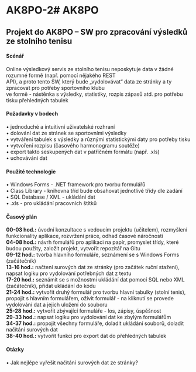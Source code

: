 # AK8PO-2# AK8PO  
## Projekt do AK8PO – SW pro zpracování výsledků ze stolního tenisu  
  
#### Scénář  
Online výsledkový servis ze stolního tenisu neposkytuje data v žádné rozumné formě (např. pomocí nějakého REST  
API), a proto tento SW, který bude „vydolovávat“ data ze stránky a ty zpracovat pro potřeby sportovního klubu  
ve formě - nástěnka s výsledky, statistiky, rozpis zápasů atd. pro potřebu tisku přehledných tabulek 
  
#### Požadavky v bodech  
•	jednoduché a intuitivní uživatelské rozhraní  
•	dolování dat ze stránek se sportovními výsledky  
•	vytváření tabulek s výsledky a různými statistickými daty pro potřeby tisku  
•	vytvoření rozpisu (časového harmonogramu soutěže)  
•	export takto seskupených dat v patřičném formátu (např. .xls)  
•	uchovávání dat  
  
#### Použité technologie  
•	Windows Forms - .NET framework pro tvorbu formulářů  
•	Class Library - knihovna tříd bude obsahovat jednotlivé třídy dle zadání  
•	SQL Database / XML - ukládání dat  
•	.xls - pro ukládání pracovních štítků  
  
#### Časový plán  
**00-03 hod.:** úvodní konzultace s vedoucím projektu (učitelem), rozmyšlení funkcionality aplikace, rozvržení práce, odhad časové náročnosti   
**04-08 hod.:** návrh fomulářů pro aplikaci na papír, promyslet třídy, které budou použity, založit projekt, vytvořit  repozitář na Gitu  
**09-12 hod.:** tvorba hlavního formuláře, seznámení se s Windows Forms (začátečník)  
**13-16 hod.:** načtení surových dat ze stránky (pro začátek ruční stažení), napsat logiku pro vydolování potřebných dat z textu  
**17-20 hod.:** seznámit se s možnostmi ukládání dat pomocí SQL nebo XML (začátečník), přidat ukládání do kódu  
**21-24 hod.:** vytvořit druhý formulář pro tvorbu hlavní tabulky (stolní tenis), propojit s hlavním formulářem, oživit formulář - na kliknutí se provede vydolování dat a jejich uložení do souboru  
**25-28 hod.:** vytvořit zbývající formuláře - los, zápisy, úspěšnost  
**29-33 hod.:** napsat logiku pro vydolování dat ke zbylým formulářům  
**34-37 hod.:** propojit všechny formuláře, doladit ukládání souborů, doladit načítání surových dat  
**38-40 hod.:** vytvořit funkci pro export dat do přehledných tabulek  

  
#### Otázky
• Jak nejlépe vyřešit načítání surových dat ze stránky?
